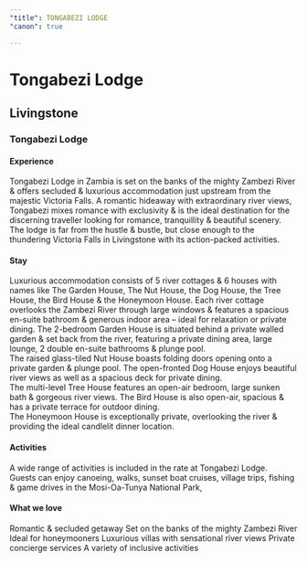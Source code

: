 ```yaml
---
"title": TONGABEZI LODGE
"canon": true

---
```


# Tongabezi Lodge
## Livingstone
### Tongabezi Lodge

#### Experience
Tongabezi Lodge in Zambia is set on the banks of the mighty Zambezi River &amp; offers secluded &amp; luxurious accommodation just upstream from the majestic Victoria Falls.
A romantic hideaway with extraordinary river views, Tongabezi mixes romance with exclusivity &amp; is the ideal destination for the discerning traveller looking for romance, tranquillity &amp; beautiful scenery.  
The lodge is far from the hustle &amp; bustle, but close enough to the thundering Victoria Falls in Livingstone with its action-packed activities.

#### Stay
Luxurious accommodation consists of 5 river cottages &amp; 6 houses with names like The Garden House, The Nut House, the Dog House, the Tree House, the Bird House &amp; the Honeymoon House.
Each river cottage overlooks the Zambezi River through large windows &amp; features a spacious en-suite bathroom &amp; generous indoor area – ideal for relaxation or private dining.
The 2-bedroom Garden House is situated behind a private walled garden &amp; set back from the river, featuring a private dining area, large lounge, 2 double en-suite bathrooms &amp; plunge pool.  
The raised glass-tiled Nut House boasts folding doors opening onto a private garden &amp; plunge pool.  The open-fronted Dog House enjoys beautiful river views as well as a spacious deck for private dining.  
The multi-level Tree House features an open-air bedroom, large sunken bath &amp; gorgeous river views.  The Bird House is also open-air, spacious &amp; has a private terrace for outdoor dining.  
The Honeymoon House is exceptionally private, overlooking the river &amp; providing the ideal candlelit dinner location.

#### Activities
A wide range of activities is included in the rate at Tongabezi Lodge.  
Guests can enjoy canoeing, walks, sunset boat cruises, village trips, fishing &amp; game drives in the Mosi-Oa-Tunya National Park,


#### What we love
Romantic &amp; secluded getaway
Set on the banks of the mighty Zambezi River
Ideal for honeymooners
Luxurious villas with sensational river views
Private concierge services
A variety of inclusive activities